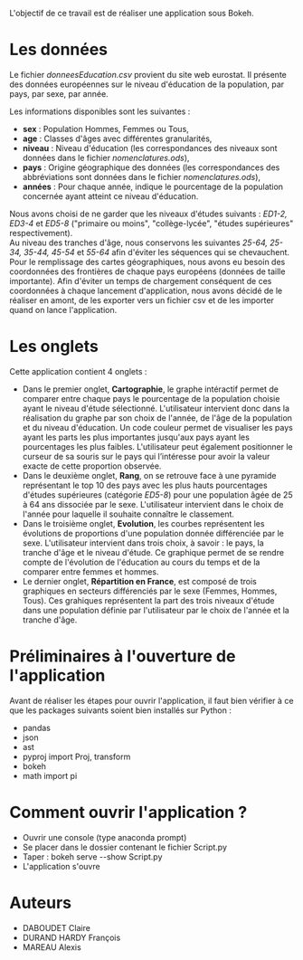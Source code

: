 L'objectif de ce travail est de réaliser une application sous Bokeh.

# Les données
Le fichier *donneesEducation.csv* provient du site web eurostat. Il présente des données européennes sur le niveau d'éducation de la population, par pays, par sexe, par année.

Les informations disponibles sont les suivantes :
- **sex** : Population Hommes, Femmes ou Tous,
- **age** : Classes d'âges avec différentes granularités,
- **niveau** : Niveau d'éducation (les correspondances des niveaux sont données dans le fichier *nomenclatures.ods*),
- **pays** : Origine géographique des données (les correspondances des abbréviations sont données dans le fichier *nomenclatures.ods*),
- **années** : Pour chaque année, indique le pourcentage de la population concernée ayant atteint ce niveau d'éducation.

Nous avons choisi de ne garder que les niveaux d'études suivants : *ED1-2, ED3-4* et *ED5-8* ("primaire ou moins", "collège-lycée", "études supérieures" respectivement).  
Au niveau des tranches d'âge, nous  conservons les suivantes *25-64, 25-34, 35-44, 45-54* et *55-64* afin d'éviter les séquences qui se chevauchent.  
Pour le remplissage des cartes géographiques, nous avons eu besoin des coordonnées des frontières de chaque pays européens (données de taille importante). Afin d'éviter un  temps de chargement conséquent de ces coordonnées à chaque lancement d'application, nous avons décidé de le réaliser en amont, de les exporter vers un fichier csv et de les importer quand on lance l'application.

# Les onglets
Cette application contient 4 onglets :
- Dans le premier onglet, **Cartographie**, le graphe intéractif permet de comparer entre chaque pays le pourcentage de la population choisie ayant le niveau d'étude sélectionné. L'utilisateur intervient donc dans la réalisation du graphe par son choix de l'année, de l'âge de la population et du niveau d'éducation. Un code couleur permet de visualiser les pays ayant les parts les plus importantes jusqu'aux pays ayant les pourcentages les plus faibles. L'utilisateur peut également positionner le curseur de sa souris sur le pays qui l’intéresse pour avoir la valeur exacte de cette proportion observée.
- Dans le deuxième onglet, **Rang**, on se retrouve face à une pyramide représentant le top 10 des pays avec les plus hauts pourcentages d'études supérieures (catégorie *ED5-8*) pour une population âgée de 25 à 64 ans dissociée par le sexe. L'utilisateur intervient dans le choix de l'année pour laquelle il souhaite connaître le classement.
- Dans le troisième onglet, **Evolution**, les courbes représentent les évolutions de proportions d'une population donnée différenciée par le sexe. L'utilisateur intervient dans trois choix, à savoir : le pays, la tranche d'âge et le niveau d'étude. Ce graphique permet de se rendre compte de l'évolution de l'éducation au cours du temps et de la comparer entre femmes et hommes.
- Le dernier onglet, **Répartition en France**, est composé de trois graphiques en secteurs différenciés par le sexe (Femmes, Hommes, Tous). Ces grahiques représentent la part des trois niveaux d'étude dans une population définie par l'utilisateur par le choix de l'année et la tranche d'âge.

# Préliminaires à l'ouverture de l'application
Avant de réaliser les étapes pour ouvrir l'application, il faut bien vérifier à ce que les packages suivants soient bien installés sur Python :
- pandas
- json
- ast
- pyproj import Proj, transform 
- bokeh
- math import pi

# Comment ouvrir l'application ?
- Ouvrir une console (type anaconda prompt)
- Se placer dans le dossier contenant le fichier Script.py
- Taper : bokeh serve --show Script.py
- L'application s'ouvre

# Auteurs
- DABOUDET Claire
- DURAND HARDY François
- MAREAU Alexis
